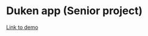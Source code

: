 # Duken app (Senior project)

<a href="https://drive.google.com/file/d/1zZgxneWKkFstQdHryA_--9IpCs1qwfm5/view?usp=sharing" >Link to demo</a>
